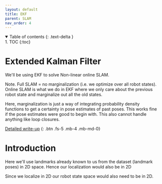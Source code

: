 ```yaml
---
layout: default
title: EKF
parent: SLAM
nav_order: 4
---
```


<details open markdown="block">
  <summary>
    Table of contents
  {: .text-delta }
  </summary>
1. TOC
{:toc}
</details>

# Extended Kalman Filter

We'll be using EKF to solve Non-linear online SLAM.

Note. Full SLAM = no marginalization (i.e. we optimize over all robot states). Online SLAM is
what we do in EKF where we only care about the previous robot state and marginalize out all
the old states.

Here, marginalization is just a way of integrating probability density functions to get
a certainty in pose estimates of past poses. This works fine if the pose estimates were good
to begin with. This also cannot handle anything like loop closures.

[Detailed write-up](https://github.com/sushanthj/SLAM-and-Robot-Autonomy/blob/main/SLAM/EKF/SLAM_Assignment_2.pdf)
{: .btn .fs-5 .mb-4 .mb-md-0}

# Introduction

Here we'll use landmarks already known to us from the dataset (landmark poses) in 2D space.
Hence our localization would also be in 2D

Since we localize in 2D our robot state space would also need to be in 2D.